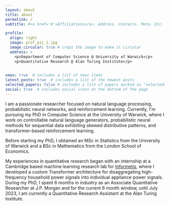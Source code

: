 ```yaml
---
layout: about
title: about
permalink: /
subtitle: #<a href='#'>Affiliations</a>. Address. Contacts. Moto. Etc.

profile:
  align: right
  image: prof_pic_1.jpg
  image_circular: true # crops the image to make it circular
  address: >
    <p>Department of Computer Science @ University of Warwick</p>
    <p>Quantitative Research @ Alan Turing Institute</p>
  

news: true  # includes a list of news items
latest_posts: true  # includes a list of the newest posts
selected_papers: false # includes a list of papers marked as "selected={true}"
social: true  # includes social icons at the bottom of the page
---
```


<!-- Write your biography here. Tell the world about yourself. Link to your favorite [subreddit](http://reddit.com). You can put a picture in, too. The code is already in, just name your picture `prof_pic.jpg` and put it in the `img/` folder.

Put your address / P.O. box / other info right below your picture. You can also disable any of these elements by editing `profile` property of the YAML header of your `_pages/about.md`. Edit `_bibliography/papers.bib` and Jekyll will render your [publications page](/al-folio/publications/) automatically.

Link to your social media connections, too. This theme is set up to use [Font Awesome icons](http://fortawesome.github.io/Font-Awesome/) and [Academicons](https://jpswalsh.github.io/academicons/), like the ones below. Add your Facebook, Twitter, LinkedIn, Google Scholar, or just disable all of them. -->


I am a passionate researcher focused on natural language processing, probabilistic neural networks, and reinforcement learning. Currently, I'm pursuing my PhD in Computer Science at the University of Warwick, where I work on controllable natural language generators, probabilistic neural methods for sequential data exhibiting skewed distributive patterns, and transformer-based reinforcement learning.

Before starting my PhD, I obtained an MSc in Statistics from the University of Warwick and a BSc in Mathematics from the London School of Economics.


My experiences in quantitative research began with an internship at a Cambridge based machine learning research lab for [Informetis](https://www.informetis.com/en/), where I developed a custom Transformer architecture for disaggregating high-frequency household power signals into individual appliance power signals. During my PhD, I spent 6 months in industry as an Associate Quantitative Researcher at J.P. Morgan and for the current 6 month window, until July 2023, I am currently a Quantitative Research Assistant at the Alan Turing Institute.